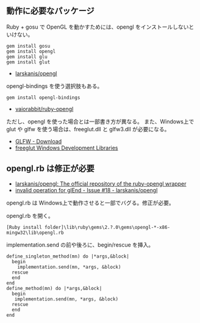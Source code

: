 <!-- -*- encoding: utf-8 -*- -->

動作に必要なパッケージ
----------------------

Ruby + gosu で OpenGL を動かすためには、opengl をインストールしないといけない。

    gem install gosu
    gem install opengl
    gem install glu
    gem install glut

- [larskanis/opengl](https://github.com/larskanis/opengl)

opengl-bindings を使う選択肢もある。

    gem install opengl-bindings

- [vaiorabbit/ruby-opengl](https://github.com/vaiorabbit/ruby-opengl)

ただし、opengl を使った場合とは一部書き方が異なる。
また、Windows上で glut や glfw を使う場合は、freeglut.dll と glfw3.dll が必要になる。

- [GLFW - Download](https://www.glfw.org/download.html)
- [freeglut Windows Development Libraries](https://www.transmissionzero.co.uk/software/freeglut-devel/)


opengl.rb は修正が必要
----------------------

- [larskanis/opengl: The official repository of the ruby-opengl wrapper](https://github.com/larskanis/opengl)
- [invalid operation for glEnd - Issue #18 - larskanis/opengl](https://github.com/larskanis/opengl/issues/18)


 opengl.rb は Windows上で動作させると一部でバグる。修正が必要。

opengl.rb を開く。

    [Ruby install folder]\lib\ruby\gems\2.?.0\gems\opengl-*-x86-mingw32\lib\opengl.rb


implementation.send の前や後ろに、begin/rescue を挿入。

    define_singleton_method(mn) do |*args,&block|
      begin
        implementation.send(mn, *args, &block)
      rescue
      end
    end
    define_method(mn) do |*args,&block|
      begin
       implementation.send(mn, *args, &block)
      rescue
      end
    end



